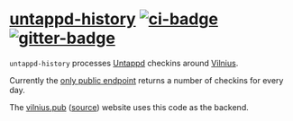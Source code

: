 # [untappd-history][] [![ci-badge][]][ci] [![gitter-badge][]][gitter]

[untappd-history]: https://github.com/2m/untappd-history
[ci]:              https://github.com/2m/untappd-history/actions
[ci-badge]:        https://github.com/2m/untappd-history/workflows/ci/badge.svg
[gitter]:          https://gitter.im/2m/general
[gitter-badge]:    https://badges.gitter.im/2m/general.svg

`untappd-history` processes [Untappd](https://untappd.com/home) checkins around [Vilnius](https://en.wikipedia.org/wiki/Vilnius).

Currently the [only public endpoint](https://api.vilnius.pub/daily) returns a number of checkins for every day.

The [vilnius.pub](vilnius.pub) ([source](https://github.com/2m/vilnius-pub)) website uses this code as the backend. 
